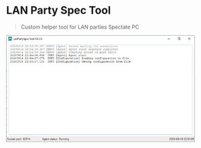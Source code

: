 # LAN Party Spec Tool

> Custom helper tool for LAN parties Spectate PC

![LanPartySpecTool](https://raw.githubusercontent.com/thehellnet/lanparty-spectool/dev/doc/img/screenshot-00.png)